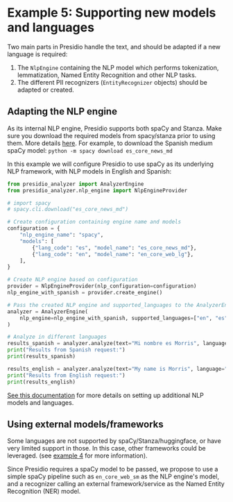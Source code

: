 # Example 5: Supporting new models and languages

Two main parts in Presidio handle the text, and should be adapted if a new language is required:

1. The `NlpEngine` containing the NLP model which performs tokenization, lemmatization, Named Entity Recognition and other NLP tasks.
2. The different PII recognizers (`EntityRecognizer` objects) should be adapted or created.

## Adapting the NLP engine

As its internal NLP engine, Presidio supports both spaCy and Stanza. Make sure you download the required models from spacy/stanza prior to using them. More details [here](https://microsoft.github.io/presidio/analyzer/languages/#configuring-the-nlp-engine). For example, to download the Spanish medium spaCy model: `python -m spacy download es_core_news_md`

In this example we will configure Presidio to use spaCy as its underlying NLP framework, with NLP models in English and Spanish:

<!--pytest-codeblocks:cont-->
```python
from presidio_analyzer import AnalyzerEngine
from presidio_analyzer.nlp_engine import NlpEngineProvider

# import spacy
# spacy.cli.download("es_core_news_md")

# Create configuration containing engine name and models
configuration = {
    "nlp_engine_name": "spacy",
    "models": [
        {"lang_code": "es", "model_name": "es_core_news_md"},
        {"lang_code": "en", "model_name": "en_core_web_lg"},
    ],
}

# Create NLP engine based on configuration
provider = NlpEngineProvider(nlp_configuration=configuration)
nlp_engine_with_spanish = provider.create_engine()

# Pass the created NLP engine and supported_languages to the AnalyzerEngine
analyzer = AnalyzerEngine(
    nlp_engine=nlp_engine_with_spanish, supported_languages=["en", "es"]
)

# Analyze in different languages
results_spanish = analyzer.analyze(text="Mi nombre es Morris", language="es")
print("Results from Spanish request:")
print(results_spanish)

results_english = analyzer.analyze(text="My name is Morris", language="en")
print("Results from English request:")
print(results_english)
```

[See this documentation](https://microsoft.github.io/presidio/analyzer/languages/) for more details on setting up additional NLP models and languages.

## Using external models/frameworks

Some languages are not supported by spaCy/Stanza/huggingface, or have very limited support in those. In this case, other frameworks could be leveraged. (see [example 4](04_external_services.md) for more information).

Since Presidio requires a spaCy model to be passed, we propose to use a simple spaCy pipeline such as `en_core_web_sm` as the NLP engine's model, and a recognizer calling an external framework/service as the Named Entity Recognition (NER) model.
